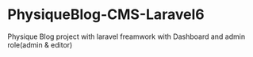 # PhysiqueBlog-CMS-Laravel6
Physique Blog project with laravel freamwork with Dashboard and admin role(admin &amp; editor)
